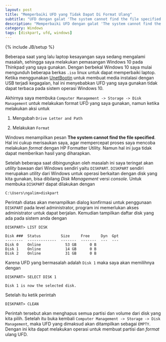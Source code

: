 ```yaml
---
layout: post
title: "Memperbaiki UFD yang Tidak Dapat Di Format Ulang"
subtitle: "UFD dengan galat 'The system cannot find the file specified'"
description: "Memperbaiki UFD dengan galat 'The system cannot find the file specified'"
category: Windows
tags: [diskpart, ufd, windows]
---
```

{% include JB/setup %}

Beberapa saat yang lalu laptop kesayangan saya sedang mengalami masalah, sehingga saya melakukan pemasangan Windows 10 pada Thinkpad yang saya gunakan. Dengan berbekal Windows 10 saya mulai mengunduh beberapa berkas `.iso` linux untuk dapat memperbaiki laptop. Ketika menggunakan [UnetBootin](https://unetbootin.github.io/) untuk membuat media instalasi dengan USB terjadi kegagalan, hal ini menyebabkan UFD yang saya gunakan tidak dapat terbaca pada sistem operasi Windows 10. 

Akhirnya saya membuka `Computer Management -> Storage -> Disk Management` untuk melakukan format UFD yang saya gunakan, namun ketika melakukan aksi untuk 

1. Mengubah `Drive Letter and Path`

2. Melakukan `Format`

Windows menampilkan pesan **The system cannot find the file specified**. Hal ini cukup merisaukan saya, agar mempercepat proses saya mencoba melakukan _format_ dengan HP Formatter Utility. Namun hal ini juga tidak dapat memberikan hasil yang diharapkan. 

Setelah beberapa saat dibingungkan oleh masalah ini saya teringat akan _utility_ bawaan dari Windows sendiri yaitu `DISKPART`. `DISKPART` sendiri merupakan _utility_ dari Windows untuk operasi berkaitan dengan disk yang kita gunakan, bisa dibilang _Disk Management_ versi _console_. Untuk membuka `DISKPART` dapat dilakukan dengan

    C:\Users\ngalim>diskpart

Perintah diatas akan menampilkan dialog konfirmasi untuk penggunaan `DISKPART` pada level administrator, program ini memerlukan akses administrator untuk dapat berjalan. Kemudian tampilkan daftar disk yang ada pada sistem anda dengan 

    DISKPART> LIST DISK

    Disk ###  Status         Size     Free     Dyn  Gpt
    --------  -------------  -------  -------  ---  ---
    Disk 0    Online           53 GB      0 B
    Disk 1    Online           14 GB      0 B
    Disk 2    Online           31 GB      0 B    

Karena UFD yang bermasalah adalah `Disk 1` maka saya akan memilihnya dengan

    DISKPART> SELECT DISK 1

    Disk 1 is now the selected disk.

Setelah itu ketik perintah 

    DISKPART> CLEAN

Perintah tersebut akan menghapus semua partisi dan volume dari disk yang kita pilih. Setelah itu buka kembali `Computer Management -> Storage -> Disk Management`, maka UFD yang dimaksud akan ditampilkan sebagai `EMPTY`. Dengan ini kita dapat melakukan operasi untuk membuat partisi dan _format_ ulang UFD.
